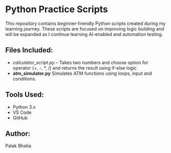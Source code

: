 # Python Practice Scripts

This repository contains beginner-friendly Python scripts created during my learning journey. These scripts are focused on improving logic building and will be expanded as I continue learning AI-enabled and automation testing.

## Files Included:
 
- *calculator_script.py* – Takes two numbers and choose option for operator (+, -, *, /) and returns the result using if-else logic
- **atm_simulator.py** Simulates ATM functions using loops, input and conditions.

## Tools Used:
- Python 3.x
- VS Code
- GitHub

## Author:
Palak Bhatia
